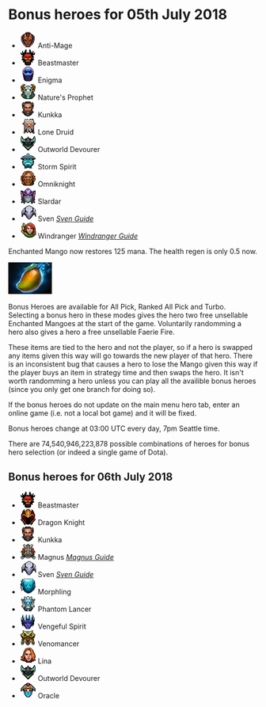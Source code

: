 # Bonus heroes for 05th July 2018

[//]: # (List bonus heroes here, use /images/miniheroes/heroname for picture)

- ![Anti-Mage](/images/miniheroes/antimage.png) Anti-Mage
- ![Beastmaster](/images/miniheroes/beastmaster.png) Beastmaster
- ![Enigma](/images/miniheroes/enigma.png) Enigma
- ![Nature's Prophet](/images/miniheroes/furion.png) Nature's Prophet
- ![Kunkka](/images/miniheroes/kunkka.png) Kunkka
- ![Lone Druid](/images/miniheroes/lone_druid.png) Lone Druid
- ![Outworld Devourer](/images/miniheroes/obsidian_destroyer.png) Outworld Devourer
- ![Storm Spirit](/images/miniheroes/storm_spirit.png) Storm Spirit
- ![Omniknight](/images/miniheroes/omniknight.png) Omniknight
- ![Slardar](/images/miniheroes/slardar.png) Slardar
- ![Sven](/images/miniheroes/sven.png) Sven [*Sven Guide*](https://steamcommunity.com/sharedfiles/filedetails/?id=1430456733)
- ![Windrunner](/images/miniheroes/windrunner.png) Windranger [*Windranger Guide*](https://steamcommunity.com/sharedfiles/filedetails/?id=1408066874)

Enchanted Mango now restores 125 mana. The health regen is only 0.5 now.

![Enchanted Mango image](/images/miniheroes/enchanted_mango.png)

Bonus Heroes are available for All Pick, Ranked All Pick and Turbo. Selecting a bonus hero in these modes gives the hero two free unsellable Enchanted Mangoes at the start of the game. Voluntarily randomming a hero also gives a hero a free unsellable Faerie Fire.

These items are tied to the hero and not the player, so if a hero is swapped any items given this way will go towards the new player of that hero. There is an inconsistent bug that causes a hero to lose the Mango given this way if the player buys an item in strategy time and then swaps the hero. It isn't worth randomming a hero unless you can play all the availible bonus heroes (since you only get one branch for doing so).

If the bonus heroes do not update on the main menu hero tab, enter an online game (i.e. not a local bot game) and it will be fixed.

Bonus heroes change at 03:00 UTC every day, 7pm Seattle time.

There are 74,540,946,223,878 possible combinations of heroes for bonus hero selection (or indeed a single game of Dota).

## Bonus heroes for 06th July 2018

- ![Beastmaster](/images/miniheroes/beastmaster.png) Beastmaster
- ![Dragon Knight](/images/miniheroes/dragon_knight.png) Dragon Knight
- ![Kunkka](/images/miniheroes/kunkka.png) Kunkka
- ![Magnus](/images/miniheroes/magnataur.png) Magnus [*Magnus Guide*](https://steamcommunity.com/sharedfiles/filedetails/?id=1432165717)
- ![Sven](/images/miniheroes/sven.png) Sven [*Sven Guide*](https://steamcommunity.com/sharedfiles/filedetails/?id=1430456733)
- ![Morphling](/images/miniheroes/morphling.png) Morphling
- ![Phantom Lancer](/images/miniheroes/phantom_lancer.png) Phantom Lancer
- ![Vengeful Spirit](/images/miniheroes/vengefulspirit.png) Vengeful Spirit
- ![Venomancer](/images/miniheroes/venomancer.png) Venomancer
- ![Lina](/images/miniheroes/lina.png) Lina
- ![Outworld Devourer](/images/miniheroes/obsidian_destroyer.png) Outworld Devourer
- ![Oracle](/images/miniheroes/oracle.png) Oracle
